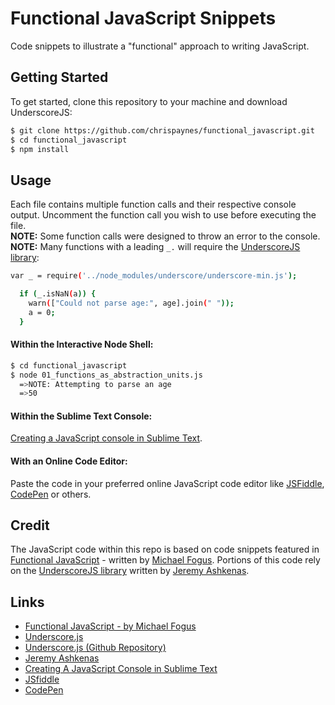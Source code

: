 Functional JavaScript Snippets
=========

Code snippets to illustrate a "functional" approach to writing JavaScript.

## Getting Started
To get started, clone this repository to your machine and download UnderscoreJS:

```sh
$ git clone https://github.com/chrispaynes/functional_javascript.git
$ cd functional_javascript
$ npm install
```

## Usage

Each file contains multiple function calls and their respective console output. Uncomment the function call you wish to use before executing the file.<br />
<b>NOTE:</b> Some function calls were designed to throw an error to the console.<br />
<b>NOTE:</b> Many functions with a leading `_.` will require the [UnderscoreJS library][2]:
```sh
var _ = require('../node_modules/underscore/underscore-min.js');

  if (_.isNaN(a)) {
    warn(["Could not parse age:", age].join(" "));
    a = 0;
  }
```

#### Within the Interactive Node Shell:

```sh
$ cd functional_javascript
$ node 01_functions_as_abstraction_units.js
  =>NOTE: Attempting to parse an age
  =>50
```

#### Within the Sublime Text Console:
[Creating a JavaScript console in Sublime Text][5].

#### With an Online Code Editor:
Paste the code in your preferred online JavaScript code editor like [JSFiddle][6], [CodePen][7] or others.


## Credit

The JavaScript code within this repo is based on code snippets featured in [Functional JavaScript][1] - written by [Michael Fogus][8]. Portions of this code rely on the [UnderscoreJS library][2] written by [Jeremy Ashkenas][4].

## Links

  * [Functional JavaScript - by Michael Fogus][1]
  * [Underscore.js][2]
  * [Underscore.js (Github Repository)][3]
  * [Jeremy Ashkenas][4]
  * [Creating A JavaScript Console in Sublime Text][5]
  * [JSfiddle][6]
  * [CodePen][7]      

  [1]: http://shop.oreilly.com/product/0636920028857.do
  [2]: http://underscorejs.org/
  [3]: https://github.com/jashkenas/underscore
  [4]: https://github.com/jashkenas
  [5]: http://www.wikihow.com/Create-a-Javascript-Console-in-Sublime-Text
  [6]: https://jsfiddle.net/
  [7]: http://codepen.io/
  [8]: https://github.com/fogus
